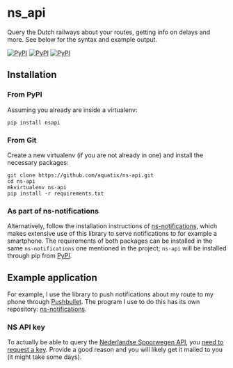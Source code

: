 ns_api
======

Query the Dutch railways about your routes, getting info on delays and more. See below for the syntax and example output.

[![PyPI](https://img.shields.io/pypi/v/nsapi.svg)](https://pypi.python.org/pypi/nsapi/)
[![PyPI](https://img.shields.io/pypi/dm/nsapi.svg)](https://pypi.python.org/pypi/nsapi/)
[![PyPI](https://img.shields.io/pypi/license/aquatix/ns-api.svg)](https://pypi.python.org/pypi/nsapi/)

## Installation

### From PyPI

Assuming you already are inside a virtualenv:

```
pip install nsapi
```


### From Git

Create a new virtualenv (if you are not already in one) and install the necessary packages:

```
git clone https://github.com/aquatix/ns-api.git
cd ns-api
mkvirtualenv ns-api
pip install -r requirements.txt
```


### As part of ns-notifications

Alternatively, follow the installation instructions of [ns-notifications](https://github.com/aquatix/ns-notifications), which makes extensive use of this library to serve notifications to for example a smartphone. The requirements of both packages can be installed in the same `ns-notifications` one mentioned in the project; `ns-api` will be installed through pip from [PyPI](https://pypi.python.org/pypi/nsapi).


## Example application

For example, I use the library to push notifications about my route to my phone through [Pushbullet](http://pushbullet.com). The program I use to do this has its own repository: [ns-notifications](https://github.com/aquatix/ns-notifications).


### NS API key

To actually be able to query the [Nederlandse Spoorwegen API](http://www.ns.nl/api/api), you [need to request a key](https://www.ns.nl/ews-aanvraagformulier/). Provide a good reason and you will likely get it mailed to you (it might take some days).
